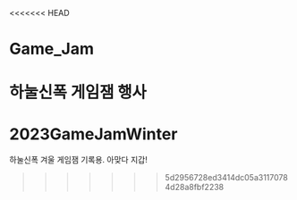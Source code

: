 <<<<<<< HEAD
# Game_Jam
하눌신폭 게임잼 행사
=======
# 2023GameJamWinter
하눌신폭 겨울 게임잼 기록용. 아맞다 지갑! 
>>>>>>> 5d2956728ed3414dc05a31170784d28a8fbf2238
